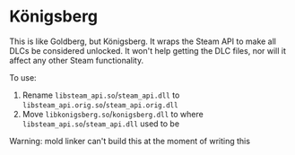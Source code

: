 # Königsberg

This is like Goldberg, but Königsberg. It wraps the Steam API to make
all DLCs be considered unlocked. It won't help getting the DLC files,
nor will it affect any other Steam functionality.

To use:

1. Rename `libsteam_api.so`/`steam_api.dll` to
   `libsteam_api.orig.so`/`steam_api.orig.dll`
2. Move `libkonigsberg.so`/`konigsberg.dll` to where
   `libsteam_api.so`/`steam_api.dll` used to be

Warning: mold linker can't build this at the moment of writing this
